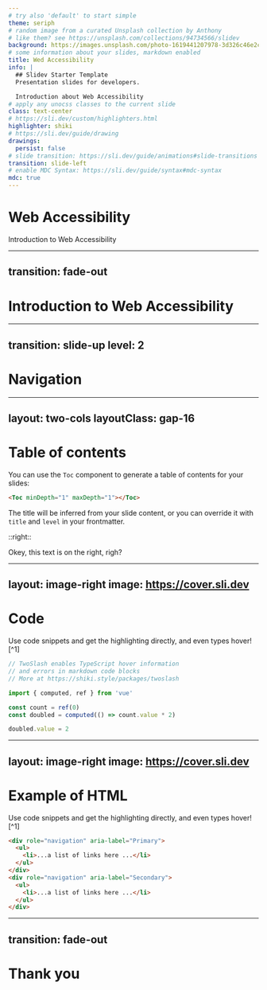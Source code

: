 ```yaml
---
# try also 'default' to start simple
theme: seriph
# random image from a curated Unsplash collection by Anthony
# like them? see https://unsplash.com/collections/94734566/slidev
background: https://images.unsplash.com/photo-1619441207978-3d326c46e2c9?q=80&w=2069&auto=format&fit=crop&ixlib=rb-4.0.3&ixid=M3wxMjA3fDB8MHxwaG90by1wYWdlfHx8fGVufDB8fHx8fA%3D%3D 
# some information about your slides, markdown enabled
title: Wed Accessibility 
info: |
  ## Slidev Starter Template
  Presentation slides for developers.

  Introduction about Web Accessibility 
# apply any unocss classes to the current slide
class: text-center
# https://sli.dev/custom/highlighters.html
highlighter: shiki
# https://sli.dev/guide/drawing
drawings:
  persist: false
# slide transition: https://sli.dev/guide/animations#slide-transitions
transition: slide-left
# enable MDC Syntax: https://sli.dev/guide/syntax#mdc-syntax
mdc: true
---
```


# Web Accessibility 


Introduction to Web Accessibility 

<!--
The last comment block of each slide will be treated as slide notes. It will be visible and editable in Presenter Mode along with the slide. [Read more in the docs](https://sli.dev/guide/syntax.html#notes)
-->

---
transition: fade-out
---

# Introduction to Web Accessibility  



---
transition: slide-up
level: 2
---

# Navigation

<Toc v-click minDepth="1" maxDepth="2"></Toc>

---
layout: two-cols
layoutClass: gap-16
---

# Table of contents

You can use the `Toc` component to generate a table of contents for your slides:

```html
<Toc minDepth="1" maxDepth="1"></Toc>
```

The title will be inferred from your slide content, or you can override it with `title` and `level` in your frontmatter.

::right::

Okey, this text is on the right, righ?

---
layout: image-right
image: https://cover.sli.dev
---

# Code

Use code snippets and get the highlighting directly, and even types hover![^1]

```ts {all|5|7|7-8|10|all} twoslash
// TwoSlash enables TypeScript hover information
// and errors in markdown code blocks
// More at https://shiki.style/packages/twoslash

import { computed, ref } from 'vue'

const count = ref(0)
const doubled = computed(() => count.value * 2)

doubled.value = 2
```

---
layout: image-right
image: https://cover.sli.dev
---

# Example of HTML 

Use code snippets and get the highlighting directly, and even types hover![^1]

```html {all|1|3|6|all} twoslash
<div role="navigation" aria-label="Primary">
  <ul>
    <li>...a list of links here ...</li>
  </ul>
</div>
<div role="navigation" aria-label="Secondary">
  <ul>
    <li>...a list of links here ...</li>
  </ul>
</div>
```


---
transition: fade-out
---

# Thank you
